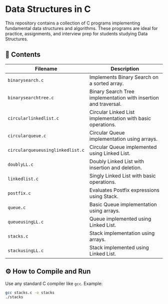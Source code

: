 # Data Structures in C

This repository contains a collection of C programs implementing fundamental data structures and algorithms. These programs are ideal for practice, assignments, and interview prep for students studying Data Structures.

## 📂 Contents

| Filename                             | Description |
|--------------------------------------|-------------|
| `binarysearch.c`                     | Implements Binary Search on a sorted array. |
| `binarysearchtree.c`                | Binary Search Tree implementation with insertion and traversal. |
| `circularlinkedlist.c`              | Circular Linked List implementation with basic operations. |
| `circularqueue.c`                   | Circular Queue implementation using arrays. |
| `circularqueueusinglinkedlist.c`    | Circular Queue implemented using Linked List. |
| `doublyLL.c`                         | Doubly Linked List with insertion and deletion. |
| `linkedlist.c`                       | Singly Linked List with basic operations. |
| `postfix.c`                          | Evaluates Postfix expressions using Stack. |
| `queue.c`                            | Basic Queue implementation using arrays. |
| `queueusingLL.c`                     | Queue implemented using Linked List. |
| `stacks.c`                           | Stack implementation using arrays. |
| `stackusingLL.c`                     | Stack implemented using Linked List. |

## ⚙️ How to Compile and Run

Use any standard C compiler like `gcc`. Example:

```bash
gcc stacks.c -o stacks
./stacks

